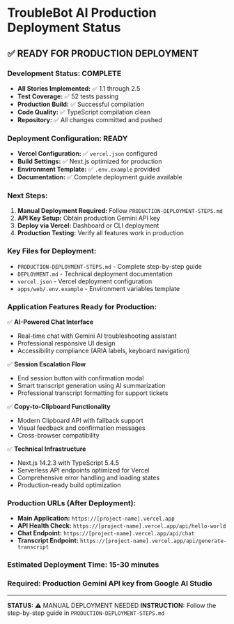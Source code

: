 # TroubleBot AI Production Deployment Status

## ✅ READY FOR PRODUCTION DEPLOYMENT

### Development Status: COMPLETE
- **All Stories Implemented:** ✅ 1.1 through 2.5
- **Test Coverage:** ✅ 52 tests passing
- **Production Build:** ✅ Successful compilation
- **Code Quality:** ✅ TypeScript compilation clean
- **Repository:** ✅ All changes committed and pushed

### Deployment Configuration: READY
- **Vercel Configuration:** ✅ `vercel.json` configured
- **Build Settings:** ✅ Next.js optimized for production
- **Environment Template:** ✅ `.env.example` provided
- **Documentation:** ✅ Complete deployment guide available

### Next Steps:
1. **Manual Deployment Required:** Follow `PRODUCTION-DEPLOYMENT-STEPS.md`
2. **API Key Setup:** Obtain production Gemini API key
3. **Deploy via Vercel:** Dashboard or CLI deployment
4. **Production Testing:** Verify all features work in production

### Key Files for Deployment:
- `PRODUCTION-DEPLOYMENT-STEPS.md` - Complete step-by-step guide
- `DEPLOYMENT.md` - Technical deployment documentation  
- `vercel.json` - Vercel deployment configuration
- `apps/web/.env.example` - Environment variables template

### Application Features Ready for Production:
✅ **AI-Powered Chat Interface**
- Real-time chat with Gemini AI troubleshooting assistant
- Professional responsive UI design
- Accessibility compliance (ARIA labels, keyboard navigation)

✅ **Session Escalation Flow** 
- End session button with confirmation modal
- Smart transcript generation using AI summarization
- Professional transcript formatting for support tickets

✅ **Copy-to-Clipboard Functionality**
- Modern Clipboard API with fallback support
- Visual feedback and confirmation messages
- Cross-browser compatibility

✅ **Technical Infrastructure**
- Next.js 14.2.3 with TypeScript 5.4.5
- Serverless API endpoints optimized for Vercel
- Comprehensive error handling and loading states
- Production-ready build optimization

### Production URLs (After Deployment):
- **Main Application:** `https://[project-name].vercel.app`
- **API Health Check:** `https://[project-name].vercel.app/api/hello-world`
- **Chat Endpoint:** `https://[project-name].vercel.app/api/chat`
- **Transcript Endpoint:** `https://[project-name].vercel.app/api/generate-transcript`

### Estimated Deployment Time: 15-30 minutes
### Required: Production Gemini API key from Google AI Studio

---
**STATUS:** ⚠️  MANUAL DEPLOYMENT NEEDED
**INSTRUCTION:** Follow the step-by-step guide in `PRODUCTION-DEPLOYMENT-STEPS.md`